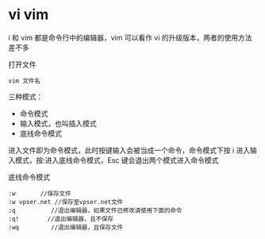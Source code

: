 # vi vim

i 和 vim 都是命令行中的编辑器，vim 可以看作 vi 的升级版本，两者的使用方法差不多

打开文件

```shell
vim 文件名
```

三种模式：

- 命令模式
- 输入模式，也叫插入模式
- 底线命令模式

进入文件即为命令模式，此时按键输入会被当成一个命令，命令模式下按 i 进入输入模式，按:进入底线命令模式，Esc 键会退出两个模式进入命令模式

底线命令模式

```text
:w       //保存文件
:w vpser.net //保存至vpser.net文件
:q          //退出编辑器，如果文件已修改请使用下面的命令
:q!        //退出编辑器，且不保存
:wq         //退出编辑器，且保存文件
```
